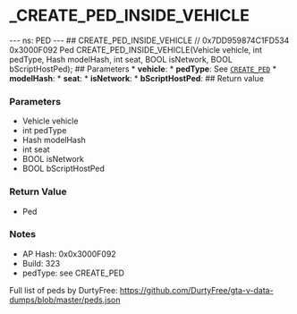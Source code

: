 # _CREATE_PED_INSIDE_VEHICLE

--- ns: PED --- ## CREATE_PED_INSIDE_VEHICLE  // 0x7DD959874C1FD534 0x3000F092 Ped CREATE_PED_INSIDE_VEHICLE(Vehicle vehicle, int pedType, Hash modelHash, int seat, BOOL isNetwork, BOOL bScriptHostPed);  ## Parameters * **vehicle**: * **pedType**: See [`CREATE_PED`](#_0xD49F9B0955C367DE) * **modelHash**: * **seat**: * **isNetwork**: * **bScriptHostPed**:  ## Return value

### Parameters
* Vehicle vehicle
* int pedType
* Hash modelHash
* int seat
* BOOL isNetwork
* BOOL bScriptHostPed

### Return Value
* Ped

### Notes
* AP Hash: 0x0x3000F092
* Build: 323
* pedType: see CREATE_PED

Full list of peds by DurtyFree: https://github.com/DurtyFree/gta-v-data-dumps/blob/master/peds.json

